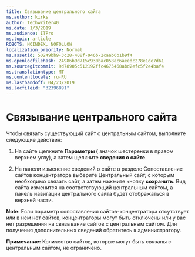 ```yaml
---
title: Связывание центрального сайта
ms.author: kirks
author: Techwriter40
ms.date: 1/3/2019
ms.audience: ITPro
ms.topic: article
ROBOTS: NOINDEX, NOFOLLOW
localization_priority: Normal
ms.assetid: 50249bb9-3c28-408f-946b-2caab6b1b9f4
ms.openlocfilehash: 24986b9d715c930bac058ac6aeedc278e1de7d61
ms.sourcegitcommit: 9d78905c512192ffc4675468abd2efc5f2e4baf4
ms.translationtype: MT
ms.contentlocale: ru-RU
ms.lasthandoff: 04/23/2019
ms.locfileid: "32396891"
---
```

# <a name="associate-a-hub-site"></a>Связывание центрального сайта

Чтобы связать существующий сайт с центральным сайтом, выполните следующие действия:
  
1. На сайте щелкните **Параметры (** значок шестеренки в правом верхнем углу), а затем щелкните **сведения о сайте**. 
    
2. На панели изменение сведений о сайте в разделе Сопоставление сайтов концентратора выберите Центральный сайт, с которым необходимо связать сайт, а затем нажмите кнопку **сохранить**. Вид сайта изменится на соответствующий центральным сайтом, а панель навигации центрального сайта будет отображаться в верхней части. 
    
 **Note**: Если параметр сопоставления сайтов-концентратора отсутствует или в нем нет сайтов, концентраторы могут быть отключены или у вас нет разрешения на связывание сайтов с центральным сайтом. Для получения дополнительных сведений обратитесь к администратору. 
  
 **Примечание:** Количество сайтов, которые могут быть связаны с центральным сайтом, не ограничено. 
  

